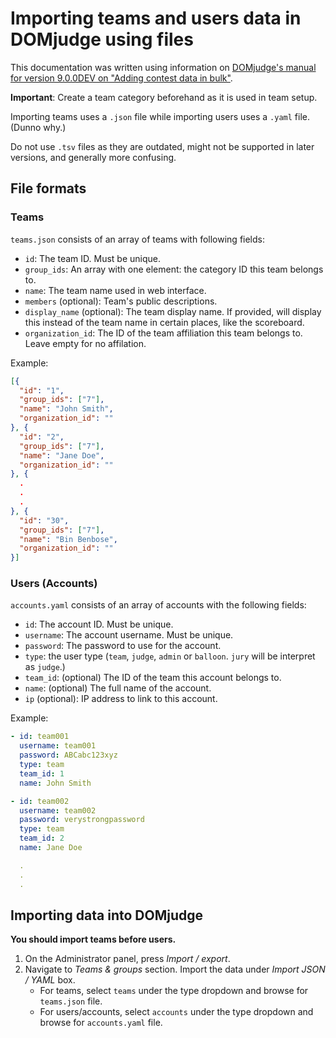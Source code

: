 # Importing teams and users data in DOMjudge using files

This documentation was written using information on [DOMjudge's manual for version 9.0.0DEV on "Adding contest data in bulk"](https://www.domjudge.org/docs/manual/main/import.html).

**Important**: Create a team category beforehand as it is used in team setup.

Importing teams uses a `.json` file while importing users uses a `.yaml` file. (Dunno why.)

Do not use `.tsv` files as they are outdated, might not be supported in later versions, and generally more confusing.

## File formats

### Teams

`teams.json` consists of an array of teams with following fields:

- `id`: The team ID. Must be unique.
- `group_ids`: An array with one element: the category ID this team belongs to.
- `name`: The team name used in web interface.
- `members` (optional): Team's public descriptions.
- `display_name` (optional): The team display name. If provided, will display this instead of the team name in certain places, like the scoreboard.
- `organization_id`: The ID of the team affiliation this team belongs to. Leave empty for no affilation.

Example:

```json
[{
  "id": "1",
  "group_ids": ["7"],
  "name": "John Smith",
  "organization_id": ""
}, {
  "id": "2",
  "group_ids": ["7"],
  "name": "Jane Doe",
  "organization_id": ""
}, {
  .
  .
  .
}, {
  "id": "30",
  "group_ids": ["7"],
  "name": "Bin Benbose",
  "organization_id": ""
}]
```

### Users (Accounts)

`accounts.yaml` consists of an array of accounts with the following fields:

- `id`: The account ID. Must be unique.
- `username`: The account username. Must be unique.
- `password`: The password to use for the account.
- `type`: the user type (`team`, `judge`, `admin` or `balloon`. `jury` will be interpret as `judge`.)
- `team_id`: (optional) The ID of the team this account belongs to.
- `name`: (optional) The full name of the account.
- `ip` (optional): IP address to link to this account.

Example:

```yaml
- id: team001
  username: team001
  password: ABCabc123xyz
  type: team
  team_id: 1
  name: John Smith

- id: team002
  username: team002
  password: verystrongpassword
  type: team
  team_id: 2
  name: Jane Doe

  .
  .
  .
```

## Importing data into DOMjudge

**You should import teams before users.**

1. On the Administrator panel, press *Import / export*.
2. Navigate to *Teams & groups* section. Import the data under *Import JSON / YAML* box.
   - For teams, select `teams` under the type dropdown and browse for `teams.json` file.
   - For users/accounts, select `accounts` under the type dropdown and browse for `accounts.yaml` file.